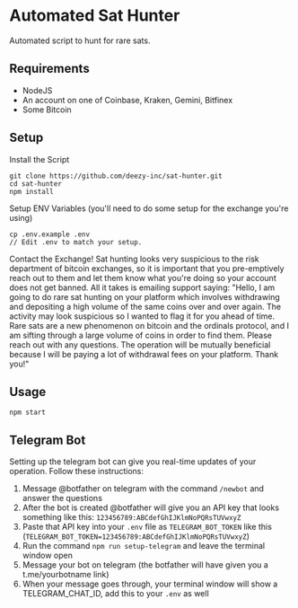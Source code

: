 # Automated Sat Hunter
Automated script to hunt for rare sats.

## Requirements
- NodeJS
- An account on one of Coinbase, Kraken, Gemini, Bitfinex
- Some Bitcoin

## Setup
Install the Script
```agsl
git clone https://github.com/deezy-inc/sat-hunter.git
cd sat-hunter
npm install
```

Setup ENV Variables (you'll need to do some setup for the exchange you're using)
```agsl
cp .env.example .env
// Edit .env to match your setup.
```

Contact the Exchange! Sat hunting looks very suspicious to the risk department of bitcoin exchanges, so it is important
that you pre-emptively reach out to them and let them know what you're doing so your account does not get banned. All 
it takes is emailing support saying: "Hello, I am going to do rare sat hunting on your platform which involves 
withdrawing and depositing a high volume of the same coins over and over again. The activity may look suspicious so I
wanted to flag it for you ahead of time. Rare sats are a new phenomenon on bitcoin and the ordinals protocol, and I am
sifting through a large volume of coins in order to find them. Please reach out with any questions. The operation will 
be mutually beneficial because I will be paying a lot of withdrawal fees on your platform. Thank you!"

## Usage
```agsl
npm start
```

## Telegram Bot
Setting up the telegram bot can give you real-time updates of your operation. Follow these instructions:
1) Message @botfather on telegram with the command `/newbot` and answer the questions
2) After the bot is created @botfather will give you an API key that looks something like this: `123456789:ABCdefGhIJKlmNoPQRsTUVwxyZ`
3) Paste that API key into your `.env` file as `TELEGRAM_BOT_TOKEN` like this (`TELEGRAM_BOT_TOKEN=123456789:ABCdefGhIJKlmNoPQRsTUVwxyZ`)
4) Run the command `npm run setup-telegram` and leave the terminal window open
5) Message your bot on telegram (the botfather will have given you a t.me/yourbotname link)
6) When your message goes through, your terminal window will show a TELEGRAM_CHAT_ID, add this to your `.env` as well